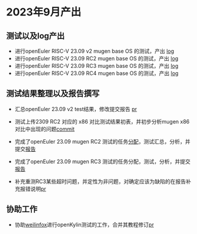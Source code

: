 # 2023年9月产出

## 测试以及log产出

- 进行openEuler RISC-V 23.09 v2 mugen base OS 的测试，产出 [log](https://github.com/KotorinMinami/res_list/commit/73327678f23413839f9790f8cc92f79c1f14a8e8) 
- 进行openEuler RISC-V 23.09 RC2 mugen base OS 的测试，产出 [log](https://github.com/KotorinMinami/res_list/commit/726f62efbe2b2c2a1cb093af244e6e50c9b82161) 
- 进行openEuler RISC-V 23.09 RC3 mugen base OS 的测试，产出 [log](https://github.com/KotorinMinami/res_list/commit/aa1d3b9a9567f5046d83dc305684f56656caf7ac)
- 进行openEuler RISC-V 23.09 RC4 mugen base OS 的测试，产出 [log](https://gitee.com/yunxiangluo/open-euler-risc-v-23.09-test/tree/master/Round4)

## 测试结果整理以及报告撰写
- 汇总openEuler 23.09 v2 test结果，修改提交报告 [pr](https://gitee.com/yunxiangluo/open-euler-risc-v-23.09-test/pulls/16)

- 测试上传2309 RC2 对应的 x86 对比测试结果初表，并初步分析mugen x86 对比中出现的问题[commit](https://github.com/KotorinMinami/res_list/commit/7f0b1edb573dbd4c3717662c763f1f4e92cb0326)


- 完成了openEuler 23.09 mugen RC2 测试的任务[分配](https://github.com/KotorinMinami/res_list/commit/61157d5e9b2bafa5672d8f406000da8fef0f8975)，测试汇总，分析，并提交[报告](https://gitee.com/yunxiangluo/open-euler-risc-v-23.09-test/pulls/53)

- 完成了openEuler 23.09 mugen RC3 测试的任务分配，测试，分析，并提交[报告](https://gitee.com/yunxiangluo/open-euler-risc-v-23.09-test/pulls/58)

- 补充重测RC3某些超时问题，并定性为非问题，对确定应该为缺陷的在报告补充报错说明[pr](https://gitee.com/yunxiangluo/open-euler-risc-v-23.09-test/pulls/61)

## 协助工作
- 协助[weilinfox](https://github.com/weilinfox)进行openKylin测试的工作，合并其教程修订[pr](https://github.com/KotorinMinami/autopkgtest_for_all_linux/commit/53fa7a882422f2a0abecff8f19f78445e936669d)
